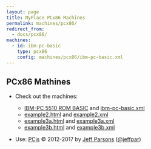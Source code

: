 ```yaml
---
layout: page
title: MyPlace PCx86 Machines
permalink: machines/pcx86/
redirect_from:
  - docs/pcx86/
machines:
  - id: ibm-pc-basic
    type: pcx86
    config: machines/pcx86/ibm-pc-basic.xml
---
```


PCx86 Mathines
--------------

+ Check out the machines:
	- [IBM-PC 5510 ROM BASIC](machines/pcx86/ibm-pc-basic.html) and [ibm-pc-basic.xml](machines/pcx86/ibm-pc-basic.xml)
	- [example2.html](example2.html) and [example2.xml](example2.xml)
	- [example3a.html](example3a.html) and [example3a.xml](example3a.xml)
	- [example3b.html](example3b.html) and [example3b.xml](example3b.xml)
	
+ Use:
		[PCjs](http://pcjs.org) © 2012-2017 by [Jeff Parsons](mailto:Jeff@pcjs.org) ([@jeffpar](http://twitter.com/jeffpar))

